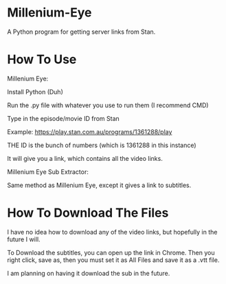 # Millenium-Eye
A Python program for getting server links from Stan.

# How To Use

Millenium Eye:

Install Python (Duh)

Run the .py file with whatever you use to run them (I recommend CMD)

Type in the episode/movie ID from Stan

Example: https://play.stan.com.au/programs/1361288/play

THE ID is the bunch of numbers (which is 1361288 in this instance)

It will give you a link, which contains all the video links.

Millenium Eye Sub Extractor:

Same method as Millenium Eye, except it gives a link to subtitles.

# How To Download The Files

I have no idea how to download any of the video links, but hopefully in the future I will.

To Download the subtitles, you can open up the link in Chrome. Then you right click, save as, then you must set it as All Files and save it as a .vtt file.

I am planning on having it download the sub in the future.
